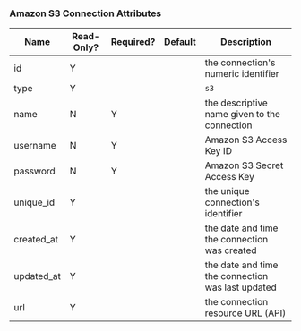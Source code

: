 ### Amazon S3 Connection Attributes

|Name|Read-Only?|Required?|Default|Description|
|----|---------|---------|-------|-----------|
|id|Y| | |the connection's numeric identifier
|type|Y| | |`s3`
|name|N|Y| |the descriptive name given to the connection
|username|N|Y| |Amazon S3 Access Key ID
|password|N|Y| |Amazon S3 Secret Access Key
|unique_id|Y| | |the unique connection's identifier
|created_at|Y| | |the date and time the connection was created
|updated_at|Y| | |the date and time the connection was last updated
|url|Y| | |the connection resource URL (API)
